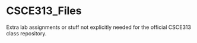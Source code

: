 # CSCE313_Files
Extra lab assignments or stuff not explicitly needed for the official CSCE313 class repository.

